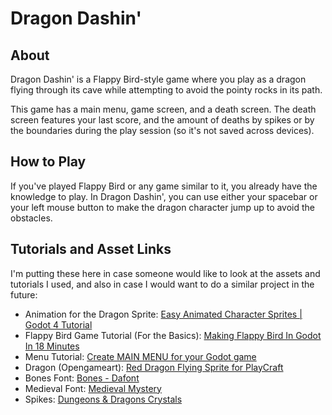 # Dragon Dashin'

## About

Dragon Dashin' is a Flappy Bird-style game where you play as a dragon flying through its cave while attempting to avoid the pointy rocks in its path.

This game has a main menu, game screen, and a death screen. The death screen features your last score, and the amount of deaths by spikes or by the boundaries during the play session (so it's not saved across devices).

## How to Play

If you've played Flappy Bird or any game similar to it, you already have the knowledge to play. In Dragon Dashin', you can use either your spacebar or your left mouse button to make the dragon character jump up to avoid the obstacles.

## Tutorials and Asset Links

I'm putting these here in case someone would like to look at the assets and tutorials I used, and also in case I would want to do a similar project in the future:

* Animation for the Dragon Sprite: [Easy Animated Character Sprites | Godot 4 Tutorial
](https://www.youtube.com/watch?v=vDqPrBB9U5c)
* Flappy Bird Game Tutorial (For the Basics): [Making Flappy Bird In Godot In 18 Minutes
](https://www.youtube.com/watch?v=A4l7EOinkuU)
* Menu Tutorial: [Create MAIN MENU for your Godot game
](https://www.youtube.com/watch?v=zHYkcJyE52g)
* Dragon (Opengameart): [Red Dragon Flying Sprite for PlayCraft](https://opengameart.org/content/red-dragon)
* Bones Font: [Bones - Dafont](https://www.dafont.com/bones.font)
* Medieval Font: [Medieval Mystery](https://www.dafont.com/medieval-mystery.font)
* Spikes: [Dungeons & Dragons Crystals](https://najimcg.artstation.com/projects/nYKwmK)


